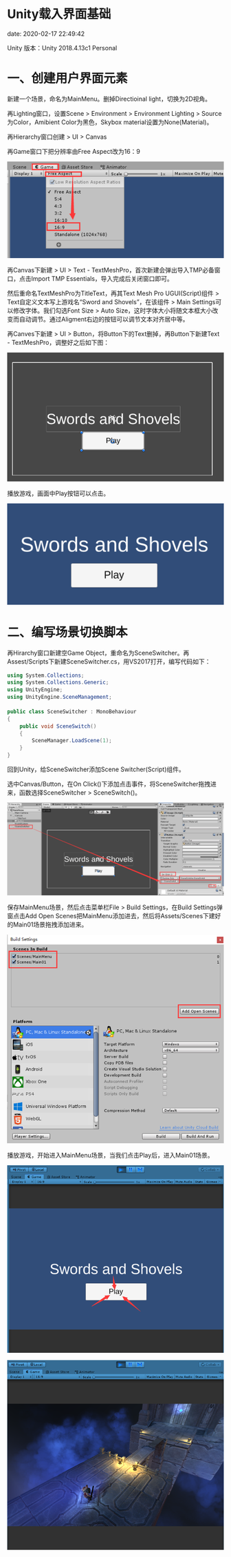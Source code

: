 # Unity载入界面基础
date: 2020-02-17 22:49:42

Unity 版本：Unity 2018.4.13c1 Personal

# 一、创建用户界面元素

新建一个场景，命名为MainMenu。删掉Directioinal light，切换为2D视角。

再Lighting窗口，设置Scene > Environment > Environment Lighting > Source为Color，Amibient Color为黑色，Skybox material设置为None(Material)。

再Hierarchy窗口创建 > UI > Canvas

再Game窗口下把分辨率由Free Aspect改为16：9

![image-20200228112125949](Unity载入界面基础/image-20200228112125949.png)

再Canvas下新建 > UI > Text - TextMeshPro，首次新建会弹出导入TMP必备窗口，点击Import TMP Essentials，导入完成后关闭窗口即可。

然后重命名TextMeshPro为TitleText，再其Text Mesh Pro UGUI(Script)组件 > Text自定义文本写上游戏名“Sword and Shovels”，在该组件 > Main Settings可以修改字体。我们勾选Font Size > Auto Size，这时字体大小将随文本框大小改变而自动调节。通过Aligment右边的按钮可以调节文本对齐居中等。

再Canves下新建 > UI > Button，将Button下的Text删掉，再Button下新建Text - TextMeshPro，调整好之后如下图：

![image-20200228114127419](Unity载入界面基础/image-20200228114127419.png)

播放游戏，画面中Play按钮可以点击。

![image-20200228114309539](Unity载入界面基础/image-20200228114309539.png)



# 二、编写场景切换脚本

再Hirarchy窗口新建空Game Object，重命名为SceneSwitcher。再Assest/Scripts下新建SceneSwitcher.cs，用VS2017打开，编写代码如下：

```c# SceneSwitcher.cs
using System.Collections;
using System.Collections.Generic;
using UnityEngine;
using UnityEngine.SceneManagement;

public class SceneSwitcher : MonoBehaviour
{
    public void SceneSwitch()
    {
        SceneManager.LoadScene(1);      
    }
}
```

回到Unity，给SceneSwitcher添加Scene Switcher(Script)组件。

选中Canvas/Button，在On Click()下添加点击事件，将SceneSwitcher拖拽进来，函数选择SceneSwitcher > SceneSwitch()。

![image-20200228122020919](Unity载入界面基础/image-20200228122020919.png)

保存MainMenu场景，然后点击菜单栏File > Build Settings，在Build Settings弹窗点击Add Open Scenes把MainMenu添加进去，然后将Assets/Scenes下建好的Main01场景拖拽添加进来。

![image-20200228121302765](Unity载入界面基础/image-20200228121302765.png)

播放游戏，开始进入MainMenu场景，当我们点击Play后，进入Main01场景。

![image-20200228122611804](Unity载入界面基础/image-20200228122611804.png)

![image-20200228122641396](Unity载入界面基础/image-20200228122641396.png)